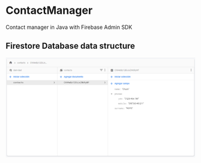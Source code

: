# ContactManager
 Contact manager in Java with Firebase Admin SDK

## Firestore Database data structure

![image-20211102191419646](docs/screenshot.png)
